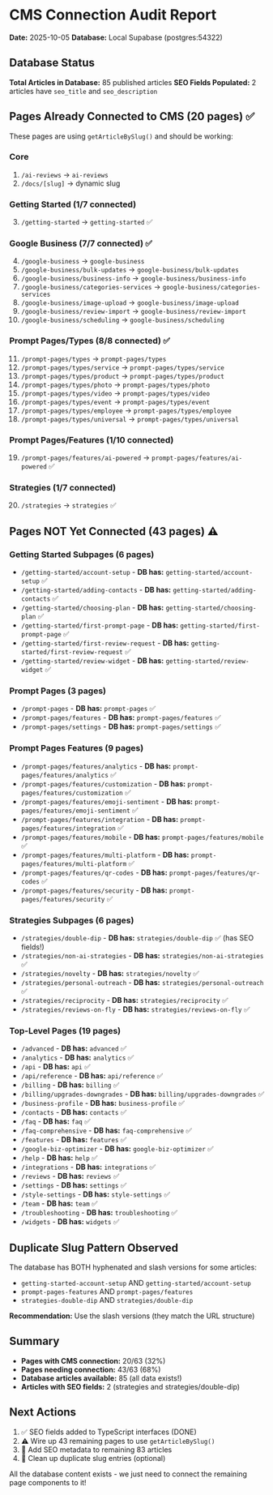 # CMS Connection Audit Report

**Date:** 2025-10-05
**Database:** Local Supabase (postgres:54322)

## Database Status

**Total Articles in Database:** 85 published articles
**SEO Fields Populated:** 2 articles have `seo_title` and `seo_description`

## Pages Already Connected to CMS (20 pages) ✅

These pages are using `getArticleBySlug()` and should be working:

### Core
1. `/ai-reviews` → `ai-reviews`
2. `/docs/[slug]` → dynamic slug

### Getting Started (1/7 connected)
3. `/getting-started` → `getting-started` ✅

### Google Business (7/7 connected) ✅
4. `/google-business` → `google-business`
5. `/google-business/bulk-updates` → `google-business/bulk-updates`
6. `/google-business/business-info` → `google-business/business-info`
7. `/google-business/categories-services` → `google-business/categories-services`
8. `/google-business/image-upload` → `google-business/image-upload`
9. `/google-business/review-import` → `google-business/review-import`
10. `/google-business/scheduling` → `google-business/scheduling`

### Prompt Pages/Types (8/8 connected) ✅
11. `/prompt-pages/types` → `prompt-pages/types`
12. `/prompt-pages/types/service` → `prompt-pages/types/service`
13. `/prompt-pages/types/product` → `prompt-pages/types/product`
14. `/prompt-pages/types/photo` → `prompt-pages/types/photo`
15. `/prompt-pages/types/video` → `prompt-pages/types/video`
16. `/prompt-pages/types/event` → `prompt-pages/types/event`
17. `/prompt-pages/types/employee` → `prompt-pages/types/employee`
18. `/prompt-pages/types/universal` → `prompt-pages/types/universal`

### Prompt Pages/Features (1/10 connected)
19. `/prompt-pages/features/ai-powered` → `prompt-pages/features/ai-powered` ✅

### Strategies (1/7 connected)
20. `/strategies` → `strategies` ✅

## Pages NOT Yet Connected (43 pages) ⚠️

### Getting Started Subpages (6 pages)
- `/getting-started/account-setup` - **DB has:** `getting-started/account-setup` ✅
- `/getting-started/adding-contacts` - **DB has:** `getting-started/adding-contacts` ✅
- `/getting-started/choosing-plan` - **DB has:** `getting-started/choosing-plan` ✅
- `/getting-started/first-prompt-page` - **DB has:** `getting-started/first-prompt-page` ✅
- `/getting-started/first-review-request` - **DB has:** `getting-started/first-review-request` ✅
- `/getting-started/review-widget` - **DB has:** `getting-started/review-widget` ✅

### Prompt Pages (3 pages)
- `/prompt-pages` - **DB has:** `prompt-pages` ✅
- `/prompt-pages/features` - **DB has:** `prompt-pages/features` ✅
- `/prompt-pages/settings` - **DB has:** `prompt-pages/settings` ✅

### Prompt Pages Features (9 pages)
- `/prompt-pages/features/analytics` - **DB has:** `prompt-pages/features/analytics` ✅
- `/prompt-pages/features/customization` - **DB has:** `prompt-pages/features/customization` ✅
- `/prompt-pages/features/emoji-sentiment` - **DB has:** `prompt-pages/features/emoji-sentiment` ✅
- `/prompt-pages/features/integration` - **DB has:** `prompt-pages/features/integration` ✅
- `/prompt-pages/features/mobile` - **DB has:** `prompt-pages/features/mobile` ✅
- `/prompt-pages/features/multi-platform` - **DB has:** `prompt-pages/features/multi-platform` ✅
- `/prompt-pages/features/qr-codes` - **DB has:** `prompt-pages/features/qr-codes` ✅
- `/prompt-pages/features/security` - **DB has:** `prompt-pages/features/security` ✅

### Strategies Subpages (6 pages)
- `/strategies/double-dip` - **DB has:** `strategies/double-dip` ✅ (has SEO fields!)
- `/strategies/non-ai-strategies` - **DB has:** `strategies/non-ai-strategies` ✅
- `/strategies/novelty` - **DB has:** `strategies/novelty` ✅
- `/strategies/personal-outreach` - **DB has:** `strategies/personal-outreach` ✅
- `/strategies/reciprocity` - **DB has:** `strategies/reciprocity` ✅
- `/strategies/reviews-on-fly` - **DB has:** `strategies/reviews-on-fly` ✅

### Top-Level Pages (19 pages)
- `/advanced` - **DB has:** `advanced` ✅
- `/analytics` - **DB has:** `analytics` ✅
- `/api` - **DB has:** `api` ✅
- `/api/reference` - **DB has:** `api/reference` ✅
- `/billing` - **DB has:** `billing` ✅
- `/billing/upgrades-downgrades` - **DB has:** `billing/upgrades-downgrades` ✅
- `/business-profile` - **DB has:** `business-profile` ✅
- `/contacts` - **DB has:** `contacts` ✅
- `/faq` - **DB has:** `faq` ✅
- `/faq-comprehensive` - **DB has:** `faq-comprehensive` ✅
- `/features` - **DB has:** `features` ✅
- `/google-biz-optimizer` - **DB has:** `google-biz-optimizer` ✅
- `/help` - **DB has:** `help` ✅
- `/integrations` - **DB has:** `integrations` ✅
- `/reviews` - **DB has:** `reviews` ✅
- `/settings` - **DB has:** `settings` ✅
- `/style-settings` - **DB has:** `style-settings` ✅
- `/team` - **DB has:** `team` ✅
- `/troubleshooting` - **DB has:** `troubleshooting` ✅
- `/widgets` - **DB has:** `widgets` ✅

## Duplicate Slug Pattern Observed

The database has BOTH hyphenated and slash versions for some articles:
- `getting-started-account-setup` AND `getting-started/account-setup`
- `prompt-pages-features` AND `prompt-pages/features`
- `strategies-double-dip` AND `strategies/double-dip`

**Recommendation:** Use the slash versions (they match the URL structure)

## Summary

- **Pages with CMS connection:** 20/63 (32%)
- **Pages needing connection:** 43/63 (68%)
- **Database articles available:** 85 (all data exists!)
- **Articles with SEO fields:** 2 (strategies and strategies/double-dip)

## Next Actions

1. ✅ SEO fields added to TypeScript interfaces (DONE)
2. ⚠️ Wire up 43 remaining pages to use `getArticleBySlug()`
3. 📝 Add SEO metadata to remaining 83 articles
4. 🧹 Clean up duplicate slug entries (optional)

All the database content exists - we just need to connect the remaining page components to it!
